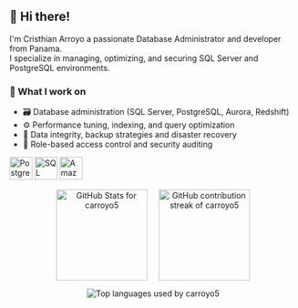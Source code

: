 ## 👋 Hi there!
I'm Cristhian Arroyo a passionate Database Administrator and developer from Panama.  
I specialize in managing, optimizing, and securing SQL Server and PostgreSQL environments.

### 🧩 What I work on
- 🗃️ Database administration (SQL Server, PostgreSQL, Aurora, Redshift)
- ⚙️ Performance tuning, indexing, and query optimization 
- 🧪 Data integrity, backup strategies and disaster recovery 
- 🔐 Role-based access control and security auditing
<p align="left">
  <img src="https://cdn.jsdelivr.net/gh/devicons/devicon/icons/postgresql/postgresql-original.svg" alt="PostgreSQL logo" width="40" height="40" title="PostgreSQL"/>
  <img src="https://cdn.jsdelivr.net/gh/devicons/devicon/icons/microsoftsqlserver/microsoftsqlserver-plain.svg" alt="SQL Server logo" width="40" height="40" title="Microsoft SQL Server"/>
  <img src="https://upload.wikimedia.org/wikipedia/commons/thumb/7/73/Amazon-Redshift-Logo.svg/436px-Amazon-Redshift-Logo.svg.png" alt="Amazon Redshift logo" width="40" height="40" title="Amazon Redshift"/>
</p>

<div align="center" style="display: flex; justify-content: center; gap: 20px;">
  <img 
    src="https://github-readme-stats.vercel.app/api?username=carroyo5&show_icons=true&theme=default&title_color=5da0d7&text_color=936daa&icon_color=cd9af9&bg_color=f2f2f2"
    alt="GitHub Stats for carroyo5"
    height="160"
  />
  <img 
    src="https://github-readme-streak-stats.herokuapp.com/?user=carroyo5&theme=default&ring=cd9af9&fire=cd9af9&currStreakLabel=5da0d7&sideLabels=936daa&sideNums=936daa&dates=936daa&background=f2f2f2"
    alt="GitHub contribution streak of carroyo5"
    height="160"
  />
</div>

<p align="center">
  <img 
    src="https://github-readme-stats.vercel.app/api/top-langs/?username=carroyo5&layout=compact&theme=default&title_color=5da0d7&text_color=936daa&bg_color=f2f2f2"
    alt="Top languages used by carroyo5"
  />
</p>
